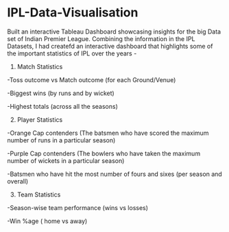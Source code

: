 # IPL-Data-Visualisation
Built an interactive Tableau Dashboard showcasing insights for the big Data set of Indian Premier League.
Combining the information in the IPL Datasets, I  had createfd an interactive dashboard that highlights some of the important statistics of IPL over the years -

1. Match Statistics

-Toss outcome vs Match outcome (for each Ground/Venue)

-Biggest wins (by runs and by wicket)

-Highest totals (across all the seasons)
 

2. Player Statistics

-Orange Cap contenders (The batsmen who have scored the maximum number of runs in a particular season)

-Purple Cap contenders (The bowlers who have taken the maximum number of wickets in a particular season)

-Batsmen who have hit the most number of fours and sixes (per season and overall)

3. Team Statistics

-Season-wise team performance (wins vs losses)

-Win %age ( home vs away)
